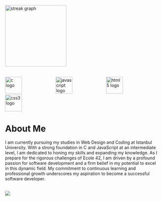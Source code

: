 
<br>
<br>

<div align="left">
  <img src="https://streak-stats.demolab.com?user=zerenay&locale=en&mode=daily&theme=chartreuse-dark&hide_border=true&border_radius=5" height="200" alt="streak graph"  />
</div>

<br>
<br>

<div align="left">
  <img src="https://cdn.jsdelivr.net/gh/devicons/devicon/icons/c/c-original.svg" height="55" alt="c logo"  />
  <img width="102" />
  <img src="https://cdn.jsdelivr.net/gh/devicons/devicon/icons/javascript/javascript-original.svg" height="55" alt="javascript logo"  />
  <img width="102" />
  <img src="https://cdn.jsdelivr.net/gh/devicons/devicon/icons/html5/html5-original.svg" height="55" alt="html5 logo"  />
  <img width="102" />
  <img src="https://cdn.jsdelivr.net/gh/devicons/devicon/icons/css3/css3-original.svg" height="55" alt="css3 logo"  />
</div>


# About Me 

I am currently pursuing my studies in Web Design and Coding at Istanbul University. 
With a strong foundation in C and JavaScript at an intermediate level, I am dedicated to honing my skills and expanding my knowledge.
As I prepare for the rigorous challenges of Ecole 42, I am driven by a profound passion for software development and a firm belief in my potential to excel in this dynamic field.
My commitment to continuous learning and professional growth underscores my aspiration to become a successful software developer.
        

<br>

<div align="left">
  <img src="https://profile-counter.glitch.me/zerenay/count.svg?"  />
</div>

